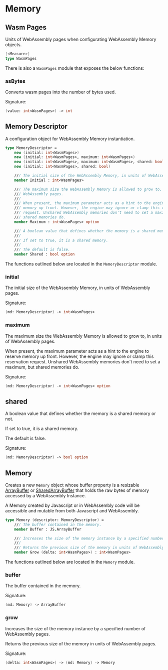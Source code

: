 # Memory

## Wasm Pages

Units of WebAssembly pages when configurating WebAssembly Memory objects.

```fsharp
[<Measure>]
type WasmPages
```

There is also a `WasmPages` module that exposes the below functions:

### asBytes

Converts wasm pages into the number of bytes used.

Signature:
```fsharp
(value: int<WasmPages>) -> int
```

## Memory Descriptor

A configuration object for WebAssembly Memory instantiation.

```fsharp
type MemoryDescriptor =
    new (initial: int<WasmPages>)
    new (initial: int<WasmPages>, maximum: int<WasmPages>)
    new (initial: int<WasmPages>, maximum: int<WasmPages>, shared: bool)
    new (initial: int<WasmPages>, shared: bool)

    /// The initial size of the WebAssembly Memory, in units of WebAssembly pages.
    member Initial : int<WasmPages>

    /// The maximum size the WebAssembly Memory is allowed to grow to, in units of 
    /// WebAssembly pages.
    ///
    /// When present, the maximum parameter acts as a hint to the engine to reserve 
    /// memory up front. However, the engine may ignore or clamp this reservation 
    /// request. Unshared WebAssembly memories don't need to set a maximum, but 
    /// shared memories do.
    member Maximum : int<WasmPages> option

    /// A boolean value that defines whether the memory is a shared memory or not. 
    ///
    /// If set to true, it is a shared memory. 
    ///
    /// The default is false.
    member Shared : bool option
```

The functions outlined below are located in the `MemoryDescriptor` module.

### initial

The initial size of the WebAssembly Memory, in units of WebAssembly pages.

Signature:
```fsharp
(md: MemoryDescriptor) -> int<WasmPages>
```

### maximum

The maximum size the WebAssembly Memory is allowed to grow to, in units of WebAssembly pages.

When present, the maximum parameter acts as a hint to the engine to reserve memory up front. 
However, the engine may ignore or clamp this reservation request. Unshared WebAssembly 
memories don't need to set a maximum, but shared memories do.

Signature:
```fsharp
(md: MemoryDescriptor) -> int<WasmPages> option
```

## shared

A boolean value that defines whether the memory is a shared memory or not. 

If set to true, it is a shared memory. 

The default is false.

Signature:
```fsharp
(md: MemoryDescriptor) -> bool option
```

## Memory

Creates a new `Memory` object whose buffer property is a resizable [ArrayBuffer](/extras/array-buffer) or [SharedArrayBuffer](/atomics/shared-array-buffer)
that holds the raw bytes of memory accessed by a WebAssembly Instance.

A Memory created by Javascript or in WebAssembly code will be accessible and mutable from both 
Javascript and WebAssembly.

```fsharp
type Memory (descriptor: MemoryDescriptor) =
    /// The buffer contained in the memory.
    member Buffer : JS.ArrayBuffer

    /// Increases the size of the memory instance by a specified number of WebAssembly pages.
    ///
    /// Returns the previous size of the memory in units of WebAssembly pages.
    member Grow (delta: int<WasmPages>) : int<WasmPages>
```

The functions outlined below are located in the `Memory` module.

### buffer

The buffer contained in the memory.

Signature:
```fsharp
(md: Memory) -> ArrayBuffer
```

### grow

Increases the size of the memory instance by a specified number of WebAssembly pages.

Returns the previous size of the memory in units of WebAssembly pages.

Signature:
```fsharp
(delta: int<WasmPages>) -> (md: Memory) -> Memory
```
